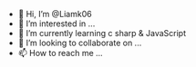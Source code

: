 - 👋 Hi, I’m @Liamk06
- 👀 I’m interested in ...
- 🌱 I’m currently learning c sharp & JavaScript
- 💞️ I’m looking to collaborate on ...
- 📫 How to reach me ...

<!---
Liamk06/Liamk06 is a ✨ special ✨ repository because its `README.md` (this file) appears on your GitHub profile.
You can click the Preview link to take a look at your changes.
--->

